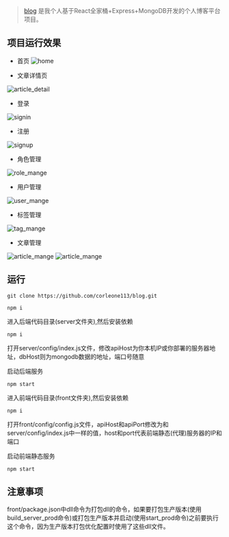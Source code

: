 
> [blog](https://github.com/corleone113/blog) 是我个人基于React全家桶+Express+MongoDB开发的个人博客平台项目。

## 项目运行效果
- 首页
![home](./screenshots/%E9%A6%96%E9%A1%B5.png)

- 文章详情页

![article_detail](./screenshots/%E6%96%87%E7%AB%A0%E8%AF%A6%E6%83%85.png)

- 登录

![signin](./screenshots/%E7%99%BB%E5%BD%95.png)

- 注册

![signup](./screenshots/%E6%B3%A8%E5%86%8C.png)

- 角色管理

![role_mange](./screenshots/%E8%A7%92%E8%89%B2%E7%AE%A1%E7%90%86.png)

- 用户管理

![user_mange](./screenshots/%E7%94%A8%E6%88%B7%E7%AE%A1%E7%90%86.png)

- 标签管理

![tag_mange](./screenshots/%E6%A0%87%E7%AD%BE%E7%AE%A1%E7%90%86.png)

- 文章管理

![article_mange](./screenshots/%E6%96%87%E7%AB%A0%E7%AE%A1%E7%90%861.png)
![article_mange](./screenshots/%E6%96%87%E7%AB%A0%E7%AE%A1%E7%90%862.png)

## 运行

    git clone https://github.com/corleone113/blog.git
    
    npm i
    
进入后端代码目录(server文件夹),然后安装依赖

    npm i
    
打开server/config/index.js文件，修改apiHost为你本机IP或你部署的服务器地址，dbHost则为mongodb数据的地址，端口号随意

启动后端服务

    npm start 

进入前端代码目录(front文件夹),然后安装依赖


    npm i 

打开front/config/config.js文件，apiHost和apiPort修改为和server/config/index.js中一样的值，host和port代表前端静态(代理)服务器的IP和端口

启动前端静态服务

    npm start 

## 注意事项

front/package.json中dll命令为打包dll的命令，如果要打包生产版本(使用build_server_prod命令)或打包生产版本并启动(使用start_prod命令)之前要执行这个命令，因为生产版本打包优化配置时使用了这些dll文件。